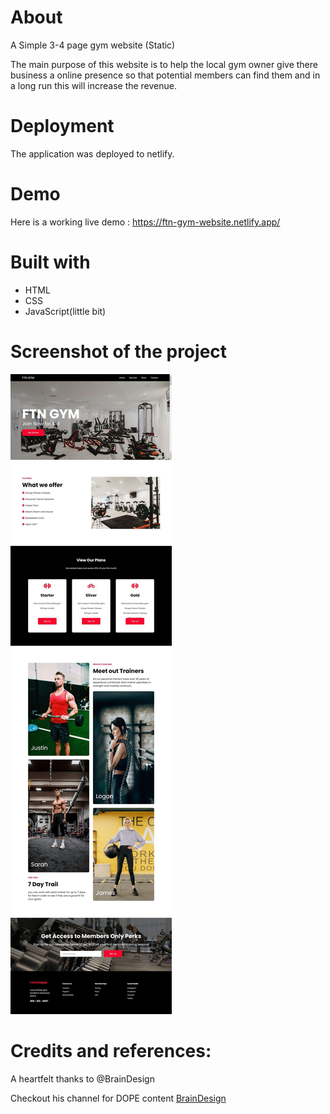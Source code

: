 # About
A Simple 3-4 page gym website (Static)

The main purpose of this website is to help the local gym owner give there business a online presence so that potential members can find them and in a long run this will increase the revenue.

# Deployment
The application was deployed to netlify.

# Demo
Here is a working live demo : https://ftn-gym-website.netlify.app/

# Built with
* HTML
* CSS
* JavaScript(little bit)

# Screenshot of the project
![full page screenshot](https://github.com/hargovindsinghrawat/mini-projects/blob/main/gym-website/images/screenshot.jpg)

# Credits and references: 
A heartfelt thanks to @BrainDesign

Checkout his channel for DOPE content
[BrainDesign](https://www.youtube.com/channel/UCsKsymTY_4BYR-wytLjex7A/featured)
